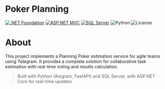 # Poker Planning

[![.NET Foundation](https://img.shields.io/badge/.NET%20Foundation-blueviolet.svg)](https://www.dotnetfoundation.org/)
[![ASP.NET MVC](https://img.shields.io/badge/ASP.NET_MVC-8.0-blueviolet)](https://dotnet.microsoft.com/apps/aspnet/mvc)
[![SQL Server](https://img.shields.io/badge/SQL_Server-2020-red)](https://www.microsoft.com/sql-server)
![Python](https://img.shields.io/badge/Python-3.10+-1081c1?logo=python)
![License](https://img.shields.io/badge/License-MIT-blue)

# About

This project implements a Planning Poker estimation service for agile teams using Telegram. It provides a complete solution for collaborative task estimation with real-time voting and results calculation.

> Built with Python (Aiogram, FastAPI) and SQL Server, with ASP.NET Core for real-time updates.
